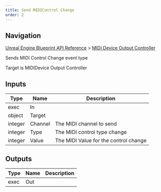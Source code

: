 ```yaml
---
title: Send MIDIControl Change
order: 2
---
```

## Navigation

[Unreal Engine Blueprint API Reference](https://dev.epicgames.com/documentation/en-us/unreal-engine/BlueprintAPI) > [MIDI Device Output Controller](https://dev.epicgames.com/documentation/en-us/unreal-engine/BlueprintAPI/MIDIDeviceOutputController)

Sends MIDI Control Change event type

Target is MIDIDevice Output Controller

## Inputs

| Type | Name | Description |
| --- | --- | --- |
| exec | In |  |
| object | Target |  |
| integer | Channel | The MIDI channel to send |
| integer | Type | The MIDI control type change |
| integer | Value | The MIDI Value for the control change |

## Outputs

| Type | Name | Description |
| --- | --- | --- |
| exec | Out |  |
